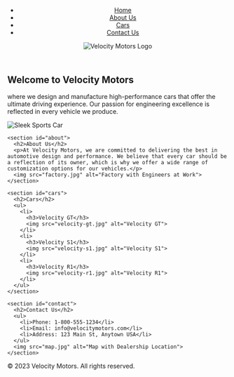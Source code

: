 <!DOCTYPE html>
<html lang="en">
<head>
  <meta charset="UTF-8">
  <meta name="viewport" content="width=device-width, initial-scale=1.0">
  <title>Velocity Motors</title>
  <link rel="stylesheet" href="style.css">
</head>
<body>
  <header>
    <nav>
      <ul>
        <li><a href="#">Home</a></li>
        <li><a href="#">About Us</a></li>
        <li><a href="#">Cars</a></li>
        <li><a href="#">Contact Us</a></li>
      </ul>
      <img src="velocity-motors-logo.png" alt="Velocity Motors Logo">
    </nav>
  </header>
  
  <main>
    <section id="home">
      <h1>Welcome to Velocity Motors</h1>
      <p>where we design and manufacture high-performance cars that offer the ultimate driving experience. Our passion for engineering excellence is reflected in every vehicle we produce.</p>
      <img src="sports-car.jpg" alt="Sleek Sports Car">
    </section>
    
    <section id="about">
      <h2>About Us</h2>
      <p>At Velocity Motors, we are committed to delivering the best in automotive design and performance. We believe that every car should be a reflection of its owner, which is why we offer a wide range of customization options for our vehicles.</p>
      <img src="factory.jpg" alt="Factory with Engineers at Work">
    </section>
    
    <section id="cars">
      <h2>Cars</h2>
      <ul>
        <li>
          <h3>Velocity GT</h3>
          <img src="velocity-gt.jpg" alt="Velocity GT">
        </li>
        <li>
          <h3>Velocity S1</h3>
          <img src="velocity-s1.jpg" alt="Velocity S1">
        </li>
        <li>
          <h3>Velocity R1</h3>
          <img src="velocity-r1.jpg" alt="Velocity R1">
        </li>
      </ul>
    </section>
    
    <section id="contact">
      <h2>Contact Us</h2>
      <ul>
        <li>Phone: 1-800-555-1234</li>
        <li>Email: info@velocitymotors.com</li>
        <li>Address: 123 Main St, Anytown USA</li>
      </ul>
      <img src="map.jpg" alt="Map with Dealership Location">
    </section>
  </main>
  
  <footer>
    <p>&copy; 2023 Velocity Motors. All rights reserved.</p>
  </footer>
</body>
</html>


